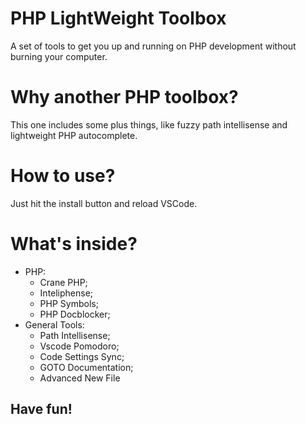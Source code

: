 # PHP LightWeight Toolbox

A set of tools to get you up and running on PHP development without burning your computer.

# Why another PHP toolbox?

This one includes some plus things, like fuzzy path intellisense and lightweight PHP autocomplete.

# How to use?

Just hit the install button and reload VSCode.

# What's inside?

- PHP:
    - Crane PHP;
    - Inteliphense;
    - PHP Symbols;
    - PHP Docblocker;
- General Tools:
    - Path Intellisense;
    - Vscode Pomodoro;
    - Code Settings Sync;
    - GOTO Documentation;
    - Advanced New File

## Have fun!